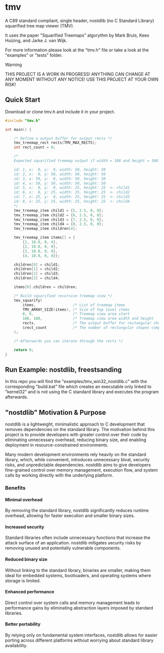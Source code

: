 # tmv
A C89 standard compliant, single header, nostdlib (no C Standard Library) squarified tree map viewer (TMV).

It uses the paper "Squarified Treemaps" algorythm by Mark Bruls, Kees Huizing, and Jarke J. van Wijk.

For more information please look at the "tmv.h" file or take a look at the "examples" or "tests" folder.

> [!WARNING]
> THIS PROJECT IS A WORK IN PROGRESS! ANYTHING CAN CHANGE AT ANY MOMENT WITHOUT ANY NOTICE! USE THIS PROJECT AT YOUR OWN RISK!

## Quick Start

Download or clone tmv.h and include it in your project.

```C
#include "tmv.h"

int main() {

    /* Define a output buffer for output rects */
    tmv_treemap_rect rects[TMV_MAX_RECTS];
    int rect_count = 0;

    /*
    Expected squarified treemap output if width = 100 and height = 100:

    id: 1, x:  0, y:  0, width: 50, height: 50
    id: 2, x:  0, y: 50, width: 50, height: 50
    id: 3, x: 50, y:  0, width: 50, height: 50
    id: 4, x: 50, y: 50, width: 50, height: 50
    id: 5, x:  0, y:  0, width: 25, height: 25  <- child1
    id: 6, x:  0, y: 25, width: 25, height: 25  <- child2
    id: 7, x: 25, y:  0, width: 25, height: 25  <- child3
    id: 8, x: 25, y: 25, width: 25, height: 25  <- child4
    */
    tmv_treemap_item child1 = {5, 2.5, 0, 0};
    tmv_treemap_item child2 = {6, 2.5, 0, 0};
    tmv_treemap_item child3 = {7, 2.5, 0, 0};
    tmv_treemap_item child4 = {8, 2.5, 0, 0};
    tmv_treemap_item children[4];

    tmv_treemap_item items[] = {
        {1, 10.0, 0, 4},
        {2, 10.0, 0, 0},
        {3, 10.0, 0, 0},
        {4, 10.0, 0, 0}};

    children[0] = child1;
    children[1] = child2;
    children[2] = child3;
    children[3] = child4;

    items[0].children = children;

    /* Build squarified recursive treemap view */
    tmv_squarify(
        items,                 /* List of treemap items                             */
        TMV_ARRAY_SIZE(items), /* Size of top level items                           */
        0, 0,                  /* Treemap view area start                           */
        100, 100,              /* Treemap view area width and height                */
        rects,                 /* The output buffer for rectangular shapes computed */
        &rect_count            /* The number of rectangular shapes computed.        */
    );

    /* Afterwards you can iterate through the rects */

    return 0;
}
```

## Run Example: nostdlib, freestsanding

In this repo you will find the "examples/tmv_win32_nostdlib.c" with the corresponding "build.bat" file which
creates an executable only linked to "kernel32" and is not using the C standard library and executes the program afterwards.

## "nostdlib" Motivation & Purpose

nostdlib is a lightweight, minimalistic approach to C development that removes dependencies on the standard library. The motivation behind this project is to provide developers with greater control over their code by eliminating unnecessary overhead, reducing binary size, and enabling deployment in resource-constrained environments.

Many modern development environments rely heavily on the standard library, which, while convenient, introduces unnecessary bloat, security risks, and unpredictable dependencies. nostdlib aims to give developers fine-grained control over memory management, execution flow, and system calls by working directly with the underlying platform.

### Benefits

#### Minimal overhead
By removing the standard library, nostdlib significantly reduces runtime overhead, allowing for faster execution and smaller binary sizes.

#### Increased security
Standard libraries often include unnecessary functions that increase the attack surface of an application. nostdlib mitigates security risks by removing unused and potentially vulnerable components.

#### Reduced binary size
Without linking to the standard library, binaries are smaller, making them ideal for embedded systems, bootloaders, and operating systems where storage is limited.

#### Enhanced performance
Direct control over system calls and memory management leads to performance gains by eliminating abstraction layers imposed by standard libraries.

#### Better portability
By relying only on fundamental system interfaces, nostdlib allows for easier porting across different platforms without worrying about standard library availability.
